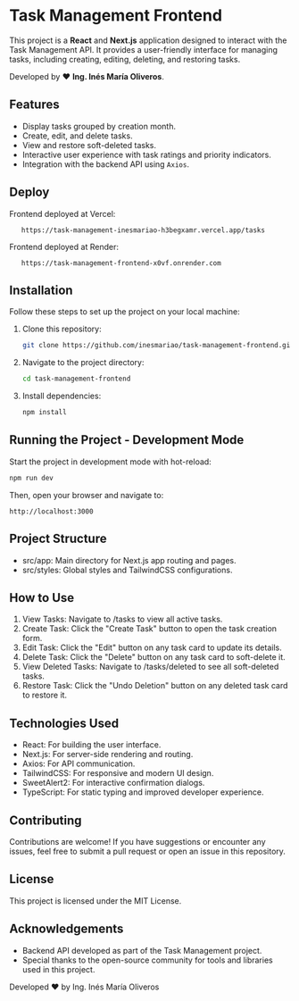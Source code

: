 # Task Management Frontend

This project is a **React** and **Next.js** application designed to interact with the Task Management API. It provides a user-friendly interface for managing tasks, including creating, editing, deleting, and restoring tasks.

Developed by ❤️ **Ing. Inés María Oliveros**.

## Features

- Display tasks grouped by creation month.
- Create, edit, and delete tasks.
- View and restore soft-deleted tasks.
- Interactive user experience with task ratings and priority indicators.
- Integration with the backend API using `Axios`.

## Deploy

Frontend deployed at Vercel:

```plaintext
   https://task-management-inesmariao-h3begxamr.vercel.app/tasks
   ```

Frontend deployed at Render:

```plaintext
   https://task-management-frontend-x0vf.onrender.com
   ```

## Installation

Follow these steps to set up the project on your local machine:

1. Clone this repository:

   ```bash
   git clone https://github.com/inesmariao/task-management-frontend.git
   ```
2. Navigate to the project directory:

   ```bash
   cd task-management-frontend
   ```

3. Install dependencies:
   ```bash
   npm install
   ```

## Running the Project - Development Mode

Start the project in development mode with hot-reload:

   ```bash
   npm run dev
   ```
Then, open your browser and navigate to:

   ```plaintext
   http://localhost:3000
   ```

## Project Structure

- src/app: Main directory for Next.js app routing and pages.
- src/styles: Global styles and TailwindCSS configurations.

## How to Use

1. View Tasks: Navigate to /tasks to view all active tasks.
2. Create Task: Click the "Create Task" button to open the task creation form.
3. Edit Task: Click the "Edit" button on any task card to update its details.
4. Delete Task: Click the "Delete" button on any task card to soft-delete it.
5. View Deleted Tasks: Navigate to /tasks/deleted to see all soft-deleted tasks.
6. Restore Task: Click the "Undo Deletion" button on any deleted task card to restore it.

## Technologies Used

- React: For building the user interface.
- Next.js: For server-side rendering and routing.
- Axios: For API communication.
- TailwindCSS: For responsive and modern UI design.
- SweetAlert2: For interactive confirmation dialogs.
- TypeScript: For static typing and improved developer experience.

## Contributing

Contributions are welcome! If you have suggestions or encounter any issues, feel free to submit a pull request or open an issue in this repository.

## License

This project is licensed under the MIT License.

## Acknowledgements

- Backend API developed as part of the Task Management project.
- Special thanks to the open-source community for tools and libraries used in this project.

Developed ❤️ by Ing. Inés María Oliveros